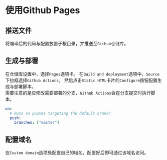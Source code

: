 ﻿# 使用Github Pages

## 推送文件
将编译后的代码与配置放置于根目录，并推送至`Github`仓储库。

## 生成与部署
在仓储库设置中，选择`Pages`选项卡。
在`Build and deployment`选项中，`Source`下拉框选择`Github Actions`。
然后点击`Static HTML`卡片的`Configure`按钮配置生成与部署脚本。  
需要注意的是应修改需要部署的分支，`Github Actions`会在分支提交时执行脚本。
```yaml
on:
  # Runs on pushes targeting the default branch
  push:
    branches: ["master"]
```

## 配置域名
在`Custom domain`选项处配置自己的域名，配置好后即可通过该域名访问。